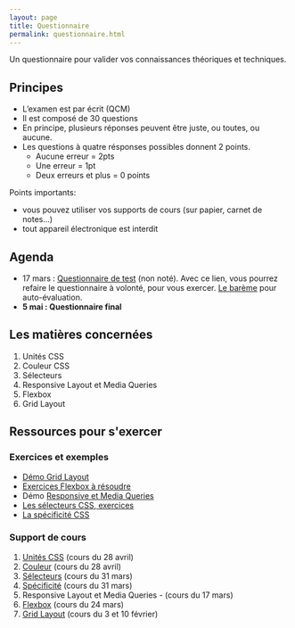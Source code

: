 ```yaml
---
layout: page
title: Questionnaire
permalink: questionnaire.html
---
```


Un questionnaire pour valider vos connaissances théoriques et techniques.

## Principes

- L’examen est par écrit (QCM)
- Il est composé de 30 questions
- En principe, plusieurs réponses peuvent être juste, ou toutes, ou aucune.
- Les questions à quatre résponses possibles donnent 2 points.  
  - Aucune erreur = 2pts
  - Une erreur = 1pt
  - Deux erreurs et plus = 0 points

Points importants: 

- vous pouvez utiliser vos supports de cours (sur papier, carnet de notes...)
- tout appareil électronique est interdit

## Agenda

- 17 mars : [Questionnaire de test](https://forms.office.com/Pages/ResponsePage.aspx?id=CLlqkPkEgEq6nIdaNud7wZDBxGZzEDxIoMpDx_Lh-aBUOFYzMUdMSUpCQlYzV0I2MDZET1pFUElHOC4u) (non noté). Avec ce lien, vous pourrez refaire le questionnaire à volonté, pour vous exercer. [Le barème](https://ibaremes.ch/?b=1&d=0&mp=16) pour auto-évaluation.
- **5 mai : Questionnaire final**

## Les matières concernées

1. Unités CSS
2. Couleur CSS
3. Sélecteurs
5. Responsive Layout et Media Queries
6. Flexbox
7. Grid Layout

## Ressources pour s'exercer

### Exercices et exemples

- [Démo Grid Layout](https://github.com/eracom-id412/grid-layout-demo)
- [Exercices Flexbox à résoudre](https://github.com/eracom-id412/Solved-by-Flexbox/)
- Démo [Responsive et Media Queries](https://github.com/eracom-id412/site-responsive-demo)
- [Les sélecteurs CSS, exercices](https://www.figma.com/file/wZ229bSlMpxrA68pM2Q7lZ/exercices-s%C3%A9lecteurs)
- [La spécificité CSS](https://www.figma.com/file/v4yxbFIwOfTBrjGAvB895o/Sp%C3%A9cificit%C3%A9-CSS)


### Support de cours

1. [Unités CSS](https://cours-web.ch/css/units.html) (cours du 28 avril)
2. [Couleur](https://cours-web.ch/css/color.html) (cours du 28 avril)
3. [Sélecteurs](https://cours-web.ch/css/selectors.html) (cours du 31 mars)
4. [Spécificité](https://cours-web.ch/css/specificite.html) (cours du 31 mars)
5. Responsive Layout et Media Queries - (cours du 17 mars)
6. [Flexbox](https://cours-web.ch/css-flexbox/) (cours du 24 mars)
7. [Grid Layout](https://cours-web.ch/css-grid/) (cours du 3 et 10 février)